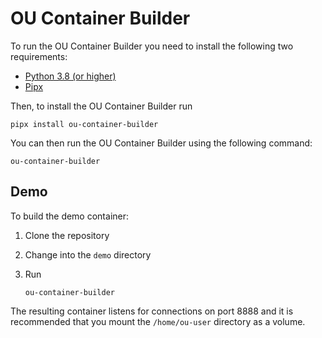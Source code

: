# OU Container Builder

To run the OU Container Builder you need to install the following two requirements:

* [Python 3.8 (or higher)](https://www.python.org/downloads/)
* [Pipx](https://pipxproject.github.io/pipx/)

Then, to install the OU Container Builder run

```
pipx install ou-container-builder
```

You can then run the OU Container Builder using the following command:

```
ou-container-builder
```

## Demo

To build the demo container:

1. Clone the repository
2. Change into the ```demo``` directory
3. Run

   ```
   ou-container-builder
   ```

The resulting container listens for connections on port 8888 and it is recommended that you mount the
```/home/ou-user``` directory as a volume.

